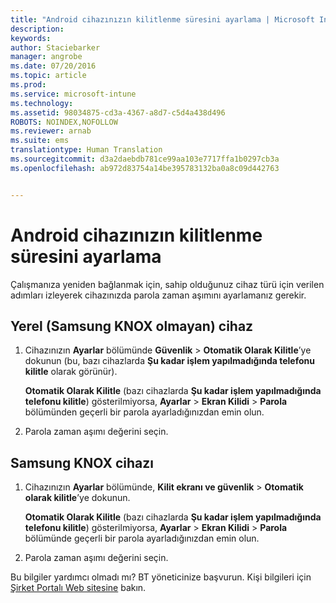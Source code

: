 ```yaml
---
title: "Android cihazınızın kilitlenme süresini ayarlama | Microsoft Intune"
description: 
keywords: 
author: Staciebarker
manager: angrobe
ms.date: 07/20/2016
ms.topic: article
ms.prod: 
ms.service: microsoft-intune
ms.technology: 
ms.assetid: 98034875-cd3a-4367-a8d7-c5d4a438d496
ROBOTS: NOINDEX,NOFOLLOW
ms.reviewer: arnab
ms.suite: ems
translationtype: Human Translation
ms.sourcegitcommit: d3a2daebdb781ce99aa103e7717ffa1b0297cb3a
ms.openlocfilehash: ab972d83754a14be395783132ba0a8c09d442763


---
```


# Android cihazınızın kilitlenme süresini ayarlama
Çalışmanıza yeniden bağlanmak için, sahip olduğunuz cihaz türü için verilen adımları izleyerek cihazınızda parola zaman aşımını ayarlamanız gerekir.

## Yerel (Samsung KNOX olmayan) cihaz

1.  Cihazınızın **Ayarlar** bölümünde **Güvenlik** &gt; **Otomatik Olarak Kilitle**’ye dokunun (bu, bazı cihazlarda **Şu kadar işlem yapılmadığında telefonu kilitle** olarak görünür).

    **Otomatik Olarak Kilitle** (bazı cihazlarda **Şu kadar işlem yapılmadığında telefonu kilitle**) gösterilmiyorsa, **Ayarlar** &gt; **Ekran Kilidi** &gt; **Parola** bölümünden geçerli bir parola ayarladığınızdan emin olun.

2.  Parola zaman aşımı değerini seçin.

## Samsung KNOX cihazı

1.  Cihazınızın **Ayarlar** bölümünde, **Kilit ekranı ve güvenlik** &gt; **Otomatik olarak kilitle**’ye dokunun.

    **Otomatik Olarak Kilitle** (bazı cihazlarda **Şu kadar işlem yapılmadığında telefonu kilitle**) gösterilmiyorsa, **Ayarlar** &gt; **Ekran Kilidi** &gt; **Parola** bölümünde geçerli bir parola ayarladığınızdan emin olun.

2.  Parola zaman aşımı değerini seçin.

Bu bilgiler yardımcı olmadı mı? BT yöneticinize başvurun. Kişi bilgileri için [Şirket Portalı Web sitesine](http://portal.manage.microsoft.com) bakın.



<!--HONumber=Aug16_HO4-->


